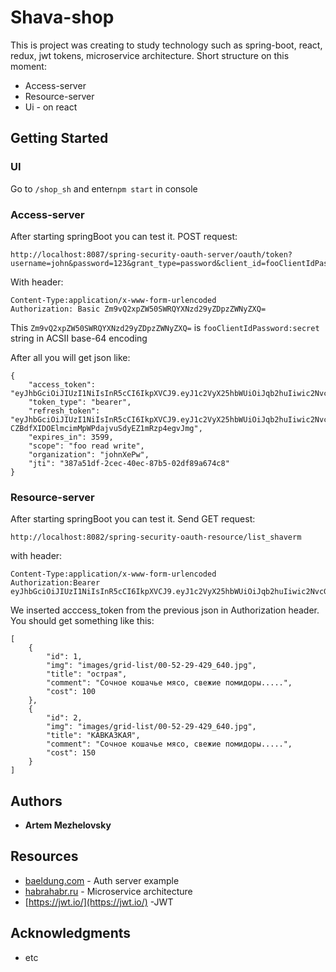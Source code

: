 # Shava-shop

This is project was creating to study technology such as spring-boot, react, redux, jwt tokens, microservice architecture.
Short structure on this moment:
  * Access-server
  * Resource-server
  * Ui - on react 
 
## Getting Started
### UI

Go to ```/shop_sh``` and enter```npm start``` in console

### Access-server

After starting springBoot you can test it. POST request:

```
http://localhost:8087/spring-security-oauth-server/oauth/token?username=john&password=123&grant_type=password&client_id=fooClientIdPassword
```
With header:
```
Content-Type:application/x-www-form-urlencoded
Authorization: Basic Zm9vQ2xpZW50SWRQYXNzd29yZDpzZWNyZXQ=
```
This ```Zm9vQ2xpZW50SWRQYXNzd29yZDpzZWNyZXQ=``` is ```fooClientIdPassword:secret``` string in ACSII base-64 encoding

After all you will get json like:
```
{
    "access_token": "eyJhbGciOiJIUzI1NiIsInR5cCI6IkpXVCJ9.eyJ1c2VyX25hbWUiOiJqb2huIiwic2NvcGUiOlsiZm9vIiwicmVhZCIsIndyaXRlIl0sIm9yZ2FuaXphdGlvbiI6ImpvaG5YZVB3IiwiZXhwIjoxNTI0MTY3MTU2LCJhdXRob3JpdGllcyI6WyJST0xFX1VTRVIiXSwianRpIjoiMzg3YTUxZGYtMmNlYy00MGVjLTg3YjUtMDJkZjg5YTY3NGM4IiwiY2xpZW50X2lkIjoiZm9vQ2xpZW50SWRQYXNzd29yZCJ9.UKc2MXz9Y83rKiJRqo1mzdGjWlUkqJvwTNFVLWLtca0",
    "token_type": "bearer",
    "refresh_token": "eyJhbGciOiJIUzI1NiIsInR5cCI6IkpXVCJ9.eyJ1c2VyX25hbWUiOiJqb2huIiwic2NvcGUiOlsiZm9vIiwicmVhZCIsIndyaXRlIl0sIm9yZ2FuaXphdGlvbiI6ImpvaG5YZVB3IiwiYXRpIjoiMzg3YTUxZGYtMmNlYy00MGVjLTg3YjUtMDJkZjg5YTY3NGM4IiwiZXhwIjoxNTI2NzU1NTU2LCJhdXRob3JpdGllcyI6WyJST0xFX1VTRVIiXSwianRpIjoiYmEyNmQ3YTktODIyMC00YTk2LWExZDItZmZlYjYyYTczZjY4IiwiY2xpZW50X2lkIjoiZm9vQ2xpZW50SWRQYXNzd29yZCJ9.B-CZBdfXIDOElmcimMpWPdajvuSdyEZ1mRzp4egvJmg",
    "expires_in": 3599,
    "scope": "foo read write",
    "organization": "johnXePw",
    "jti": "387a51df-2cec-40ec-87b5-02df89a674c8"
}
```
### Resource-server

After starting springBoot you can test it. Send GET request:
```
http://localhost:8082/spring-security-oauth-resource/list_shaverm
```
with header:
```
Content-Type:application/x-www-form-urlencoded
Authorization:Bearer eyJhbGciOiJIUzI1NiIsInR5cCI6IkpXVCJ9.eyJ1c2VyX25hbWUiOiJqb2huIiwic2NvcGUiOlsiZm9vIiwicmVhZCIsIndyaXRlIl0sIm9yZ2FuaXphdGlvbiI6ImpvaG5YZVB3IiwiZXhwIjoxNTI0MTY3MTU2LCJhdXRob3JpdGllcyI6WyJST0xFX1VTRVIiXSwianRpIjoiMzg3YTUxZGYtMmNlYy00MGVjLTg3YjUtMDJkZjg5YTY3NGM4IiwiY2xpZW50X2lkIjoiZm9vQ2xpZW50SWRQYXNzd29yZCJ9.UKc2MXz9Y83rKiJRqo1mzdGjWlUkqJvwTNFVLWLtca0
```
We inserted acccess_token from the previous json in Authorization header.
You should get something like this:
```
[
    {
        "id": 1,
        "img": "images/grid-list/00-52-29-429_640.jpg",
        "title": "острая",
        "comment": "Сочное кошачье мясо, свежие помидоры.....",
        "cost": 100
    },
    {
        "id": 2,
        "img": "images/grid-list/00-52-29-429_640.jpg",
        "title": "КАВКАЗКАЯ",
        "comment": "Сочное кошачье мясо, свежие помидоры.....",
        "cost": 150
    }
]
```
## Authors

* **Artem Mezhelovsky**

## Resources

* [baeldung.com](http://www.baeldung.com/spring-security-authentication-provider) - Auth server example
* [habrahabr.ru](https://habrahabr.ru/post/280786/) - Microservice architecture
* [https://jwt.io/](https://jwt.io/) -JWT

## Acknowledgments

* etc
